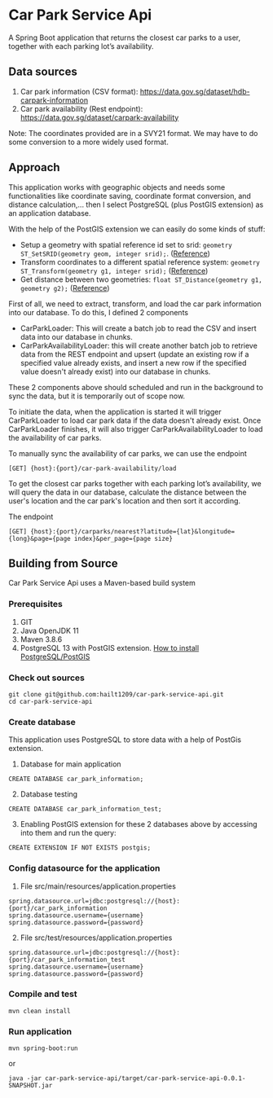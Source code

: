 # Car Park Service Api

A Spring Boot application that returns the closest car parks to a user, together with each parking lot’s availability.

## Data sources
1. Car park information (CSV format): https://data.gov.sg/dataset/hdb-carpark-information
2. Car park availability (Rest endpoint): https://data.gov.sg/dataset/carpark-availability

Note: The coordinates provided are in a SVY21 format. We may have to do some conversion to a more widely used format.

## Approach
This application works with geographic objects and needs some functionalities like coordinate saving, coordinate format conversion, and distance calculation,... then I select PostgreSQL (plus PostGIS extension) as an application database.

With the help of the PostGIS extension we can easily do some kinds of stuff:
* Setup a geometry with spatial reference id set to srid: `geometry ST_SetSRID(geometry geom, integer srid);`. ([Reference](https://postgis.net/docs/ST_SetSRID.html))
* Transform coordinates to a different spatial reference system: `geometry ST_Transform(geometry g1, integer srid);` ([Reference](https://postgis.net/docs/ST_Transform.html))
* Get distance between two geometries: `float ST_Distance(geometry g1, geometry g2);` ([Reference](https://postgis.net/docs/ST_Distance.html))

First of all, we need to extract, transform, and load the car park information into our database. To do this, I defined 2 components
- CarParkLoader: This will create a batch job to read the CSV and insert data into our database in chunks.
- CarParkAvailabilityLoader: this will create another batch job to retrieve data from the REST endpoint and upsert (update an existing row if a specified value already exists, and insert a new row if the specified value doesn't already exist) into our database in chunks. 

These 2 components above should scheduled and run in the background to sync the data, but it is temporarily out of scope now.

To initiate the data, when the application is started it will trigger CarParkLoader to load car park data if the data doesn't already exist. Once CarParkLoader finishes, it will also trigger CarParkAvailabilityLoader to load the availability of car parks.

To manually sync the availability of car parks, we can use the endpoint
```
[GET] {host}:{port}/car-park-availability/load
```

To get the closest car parks together with each parking lot’s availability, we will query the data in our database, calculate the distance between the user's location and the car park's location and then sort it according.

The endpoint 
```
[GET] {host}:{port}/carparks/nearest?latitude={lat}&longitude={long}&page={page index}&per_page={page size}
```

## Building from Source
Car Park Service Api uses a Maven-based build system

### Prerequisites
1. GIT
1. Java OpenJDK 11
1. Maven 3.8.6
1. PostgreSQL 13 with PostGIS extension. [How to install PostgreSQL/PostGIS](https://postgis.net/workshops/postgis-intro/installation.html)

### Check out sources
```
git clone git@github.com:hailt1209/car-park-service-api.git
cd car-park-service-api
```

### Create database
This application uses PostgreSQL to store data with a help of PostGis extension.
1. Database for main application
```
CREATE DATABASE car_park_information;
```
2. Database testing
```
CREATE DATABASE car_park_information_test;
```
3. Enabling PostGIS extension for these 2 databases above by accessing into them and run the query:
```
CREATE EXTENSION IF NOT EXISTS postgis;
```
### Config datasource for the application
1. File src/main/resources/application.properties
```
spring.datasource.url=jdbc:postgresql://{host}:{port}/car_park_information
spring.datasource.username={username}
spring.datasource.password={password}
```
2. File src/test/resources/application.properties
```
spring.datasource.url=jdbc:postgresql://{host}:{port}/car_park_information_test
spring.datasource.username={username}
spring.datasource.password={password}
```

### Compile and test
```
mvn clean install
```

### Run application
```
mvn spring-boot:run
```
or 
```
java -jar car-park-service-api/target/car-park-service-api-0.0.1-SNAPSHOT.jar
```
